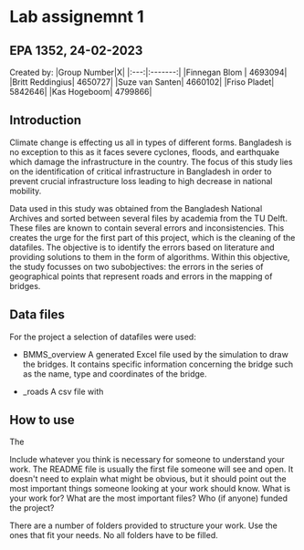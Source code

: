 # Lab assignemnt 1 
## EPA 1352, 24-02-2023

Created by:
|Group Number|X|
|:---:|:-------:|
|Finnegan Blom | 4693094|
|Britt Reddingius| 4650727|
|Suze van Santen| 4660102|
|Friso Pladet| 5842646|
|Kas Hogeboom| 4799866|


## Introduction

Climate change is effecting us all in types of different forms. Bangladesh is no exception to this as it faces severe cyclones, floods, and earthquake which damage the infrastructure in the country. The focus of this study lies on the identification of critical infrastructure in Bangladesh in order to prevent crucial infrastructure loss leading to high decrease in national mobility. 

Data used in this study was obtained from the Bangladesh National Archives and sorted between several files by academia from the TU Delft. These files are known to contain several errors and inconsistencies. This creates the urge for the first part of this project, which is the cleaning of the datafiles. The objective is to identify the errors based on literature and providing solutions to them in the form of algorithms. 
Within this objective, the study focusses on two subobjectives: the errors in the series of geographical points that represent roads and errors in the mapping of bridges. 

## Data files 

For the project a selection of datafiles were used:
* BMMS_overview
A generated Excel file used by the simulation to draw the bridges. It contains specific information concerning the bridge such as the name, type and coordinates of the bridge. 

* _roads
A csv file with

## How to use

The 

Include whatever you think is necessary for someone to understand your work. The README file is usually the first file someone will see and open. It doesn't need to explain what might be obvious, but it should point out the most important things someone looking at your work should know. What is your work for? What are the most important files? Who (if anyone) funded the project?

There are a number of folders provided to structure your work. Use the ones that fit your needs. No all folders have to be filled. 
